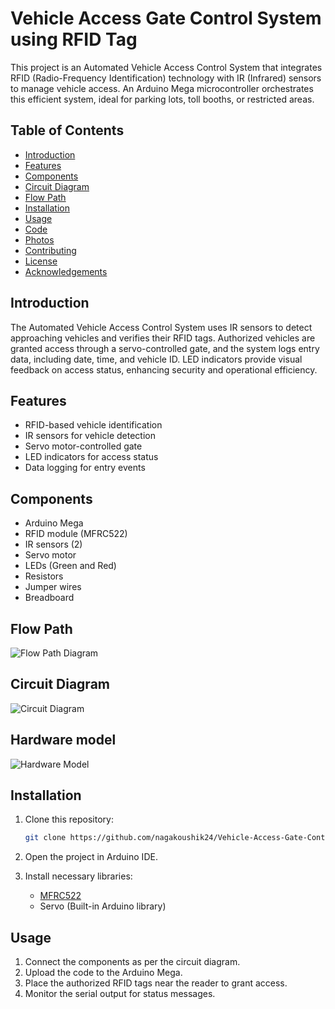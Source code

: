 # Vehicle Access Gate Control System using RFID Tag

This project is an Automated Vehicle Access Control System that integrates RFID (Radio-Frequency Identification) technology with IR (Infrared) sensors to manage vehicle access. An Arduino Mega microcontroller orchestrates this efficient system, ideal for parking lots, toll booths, or restricted areas.

## Table of Contents
- [Introduction](#introduction)
- [Features](#features)
- [Components](#components)
- [Circuit Diagram](#circuit-diagram)
- [Flow Path](#flow-path)
- [Installation](#installation)
- [Usage](#usage)
- [Code](#code)
- [Photos](#photos)
- [Contributing](#contributing)
- [License](#license)
- [Acknowledgements](#acknowledgements)

## Introduction
The Automated Vehicle Access Control System uses IR sensors to detect approaching vehicles and verifies their RFID tags. Authorized vehicles are granted access through a servo-controlled gate, and the system logs entry data, including date, time, and vehicle ID. LED indicators provide visual feedback on access status, enhancing security and operational efficiency.

## Features
- RFID-based vehicle identification
- IR sensors for vehicle detection
- Servo motor-controlled gate
- LED indicators for access status
- Data logging for entry events

## Components
- Arduino Mega
- RFID module (MFRC522)
- IR sensors (2)
- Servo motor
- LEDs (Green and Red)
- Resistors
- Jumper wires
- Breadboard

## Flow Path
![Flow Path Diagram]([https://github.com/nagakoushik24/Vehical-access-control-system-using-RFID/Images/flow_diagram.jpg](https://github.com/nagakoushik24/Vehical-access-control-system-using-RFID/blob/main/Images/flow_diagram.png))

## Circuit Diagram
![Circuit Diagram]([link_to_circuit_diagram_image](https://github.com/nagakoushik24/Vehical-access-control-system-using-RFID/blob/main/Images/thinkercad_circuit.png))

## Hardware model
![Hardware Model]([link_to_flow_path_diagram_image](https://github.com/nagakoushik24/Vehical-access-control-system-using-RFID/blob/main/Images/hardware_model.jpg))

## Installation
1. Clone this repository:
    ```sh
    git clone https://github.com/nagakoushik24/Vehicle-Access-Gate-Control-System.git
    ```
2. Open the project in Arduino IDE.

3. Install necessary libraries:
    - [MFRC522](https://github.com/miguelbalboa/rfid)
    - Servo (Built-in Arduino library)

## Usage
1. Connect the components as per the circuit diagram.
2. Upload the code to the Arduino Mega.
3. Place the authorized RFID tags near the reader to grant access.
4. Monitor the serial output for status messages.
